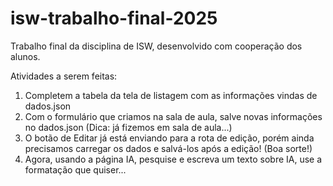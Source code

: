 # isw-trabalho-final-2025
Trabalho final da disciplina de ISW, desenvolvido com cooperação dos alunos.

Atividades a serem feitas:

1. Completem a tabela da tela de listagem com as informações vindas de dados.json
2. Com o formulário que criamos na sala de aula, salve novas informações no dados.json (Dica: já fizemos em sala de aula...)
3. O botão de Editar já está enviando para a rota de edição, porém ainda precisamos carregar os dados e salvá-los após a edição! (Boa sorte!)
4. Agora, usando a página IA, pesquise e escreva um texto sobre IA, use a formatação que quiser...